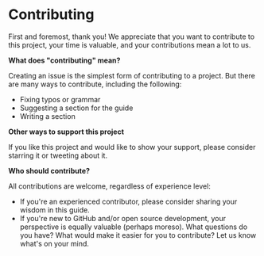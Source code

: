 # Contributing

First and foremost, thank you! We appreciate that you want to contribute to this project, your time is valuable, and your contributions mean a lot to us.

**What does "contributing" mean?**

Creating an issue is the simplest form of contributing to a project. But there are many ways to contribute, including the following:

- Fixing typos or grammar
- Suggesting a section for the guide
- Writing a section

**Other ways to support this project**

If you like this project and would like to show your support, please consider starring it or tweeting about it.

**Who should contribute?**

All contributions are welcome, regardless of experience level:

- If you're an experienced contributor, please consider sharing your wisdom in this guide.
- If you're new to GitHub and/or open source development, your perspective is equally valuable (perhaps moreso). What questions do you have? What would make it easier for you to contribute? Let us know what's on your mind.
